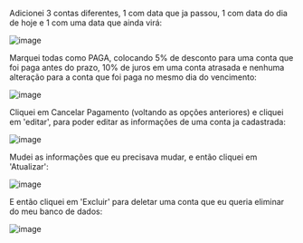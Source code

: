 Adicionei 3 contas diferentes, 1 com data que ja passou, 1 com data do dia de hoje e 1 com uma data que ainda virá:

![image](https://github.com/tavaresgu/Controle-Financeiro/assets/161664851/cdecef4f-7a1a-40d4-b7ec-5e196b888397)

Marquei todas como PAGA, colocando 5% de desconto para uma conta que foi paga antes do prazo, 10% de juros em uma conta atrasada
e nenhuma alteração para a conta que foi paga no mesmo dia do vencimento:

![image](https://github.com/tavaresgu/Controle-Financeiro/assets/161664851/6229e35e-d571-4115-ae73-3ed9cff9374e)

Cliquei em Cancelar Pagamento (voltando as opções anteriores) e cliquei em 'editar', para poder editar as informações
de uma conta ja cadastrada:

![image](https://github.com/tavaresgu/Controle-Financeiro/assets/161664851/68780e7a-b86a-433d-a7d9-632179b30da2)

Mudei as informações que eu precisava mudar, e então cliquei em 'Atualizar':

![image](https://github.com/tavaresgu/Controle-Financeiro/assets/161664851/67fa9825-e368-494b-a72e-7769cf8d38da)

E então cliquei em 'Excluir' para deletar uma conta que eu queria eliminar do meu banco de dados:

![image](https://github.com/tavaresgu/Controle-Financeiro/assets/161664851/7c76f802-ea2c-40f3-a431-677541b82212)



